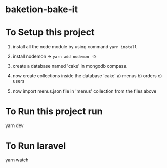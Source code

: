 # baketion-bake-it
# To Setup this project
1. install all the node module by using command
 `yarn install`

2. install nodemon -> 
  `yarn add nodemon -D`

3. create a database named 'cake' in mongodb compass.

4. now create collections inside the database 'cake' a) menus b) orders c) users

5. now import menus.json file in 'menus' collection  from the files above

# To Run this project run
yarn dev

# To Run laravel
yarn watch
